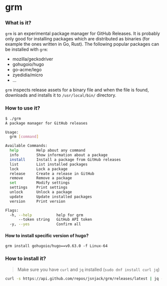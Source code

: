 grm
====

### What is it?
`grm` is an experimental package manager for GitHub Releases. It is probably only good for installing packages which are distributed as binaries (for example the ones written in Go, Rust). The following popular packages can be installed with `grm`:
 - mozilla/geckodriver
 - gohugoio/hugo
 - go-acme/lego
 - zyedidia/micro
 - ...

`grm` inspects release assets for a binary file and when the file is found, downloads and installs it to `/usr/local/bin/` directory.

### How to use it?
```bash
$ ./grm
A package manager for GitHub releases

Usage:
  grm [command]

Available Commands:
  help        Help about any command
  info        Show information about a package
  install     Install a package from GitHub releases
  list        List installed packages
  lock        Lock a package
  release     Create a release in GitHub
  remove      Remove a package
  set         Modify settings
  settings    Print settings
  unlock      Unlock a package
  update      Update installed packages
  version     Print version

Flags:
  -h, --help           help for grm
      --token string   GitHub API token
  -y, --yes            Confirm all

```

#### How to install specific version of hugo?
```grm
grm install gohugoio/hugo==v0.63.0 -f Linux-64
```

### How to install it?
> Make sure you have `curl` and `jq` installed (`sudo dnf install curl jq`)
```bash
curl -s https://api.github.com/repos/jsnjack/grm/releases/latest | jq -r .assets[0].browser_download_url | xargs curl -LOs && chmod +x grm && sudo mv grm /usr/local/bin/
```
